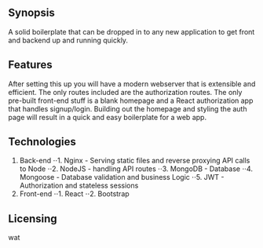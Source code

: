 ## Synopsis

A solid boilerplate that can be dropped in to any new application to get front and backend up and running quickly. 

## Features

After setting this up you will have a modern webserver that is extensible and efficient. The only routes included are the authorization routes. The only pre-built front-end stuff is a blank homepage and a React authorization app that handles signup/login. Building out the homepage and styling the auth page will result in a quick and easy boilerplate for a web app.

## Technologies

1. Back-end
⋅⋅1. Nginx - Serving static files and reverse proxying API calls to Node
⋅⋅2. NodeJS - handling API routes
⋅⋅3. MongoDB - Database
⋅⋅4. Mongoose - Database validation and business Logic
⋅⋅5. JWT - Authorization and stateless sessions
2. Front-end
⋅⋅1. React
⋅⋅2. Bootstrap

## Licensing

wat
